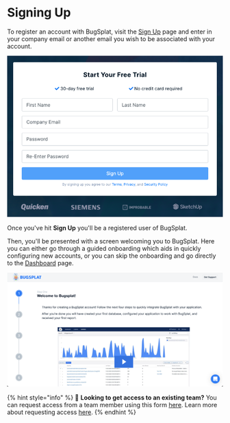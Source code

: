 # Signing Up

To register an account with BugSplat, visit the [Sign Up](https://app.bugsplat.com/v2/sign-up) page and enter in your company email or another email you wish to be associated with your account.

![](../../.gitbook/assets/screen-shot-2021-08-24-at-9.55.33-am.png)

Once you've hit **Sign Up** you'll be a registered user of BugSplat. &#x20;

Then, you'll be presented with a screen welcoming you to BugSplat.  Here you can either go through a guided onboarding which aids in quickly configuring new accounts, or you can skip the onboarding and go directly to the [Dashboard](../development/using-the-app.md#dashboard) page.

![](../../.gitbook/assets/welcome-to-bugsplat.png)



{% hint style="info" %}
🤝 **Looking to get access to an existing team?** You can request access from a team member using this form [here](https://app.bugsplat.com/v2/sign-up/team-access). Learn more about requesting access [here](../../administration/introduction/requesting-access-to-your-teams-accounts.md).
{% endhint %}
